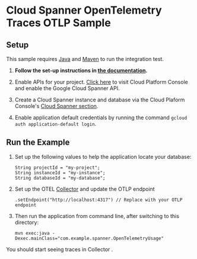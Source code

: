 # Cloud Spanner OpenTelemetry Traces OTLP Sample

## Setup

This sample requires [Java](https://www.java.com/en/download/) and [Maven](http://maven.apache.org/) to run the integration test.

1.  **Follow the set-up instructions in [the documentation](https://cloud.google.com/java/docs/setup).**

2.  Enable APIs for your project.
    [Click here](https://console.cloud.google.com/flows/enableapi?apiid=spanner.googleapis.com&showconfirmation=true)
    to visit Cloud Platform Console and enable the Google Cloud Spanner API.

3.  Create a Cloud Spanner instance and database via the Cloud Plaform Console's
    [Cloud Spanner section](http://console.cloud.google.com/spanner).

4.  Enable application default credentials by running the command `gcloud auth application-default login`.

## Run the Example

1. Set up the following values to help the application locate your database:
    ````
    String projectId = "my-project";
    String instanceId = "my-instance";
    String databaseId = "my-database";
    ````

2. Set up the OTEL [Collector](https://opentelemetry.io/docs/collector/quick-start/) and update the OTLP endpoint
    ````
    .setEndpoint("http://localhost:4317") // Replace with your OTLP endpoint
    ````
    
3. Then run the application from command line, after switching to this directory:
    ````
    mvn exec:java -Dexec.mainClass="com.example.spanner.OpenTelemetryUsage"
    ````

You should start seeing traces in Collector .

